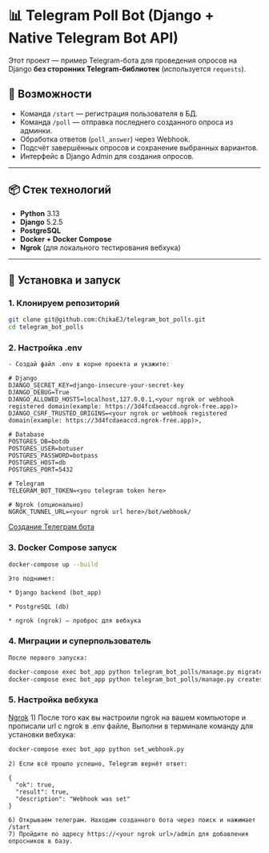 # 📊 Telegram Poll Bot (Django + Native Telegram Bot API)

Этот проект — пример Telegram-бота для проведения опросов на Django **без сторонних Telegram-библиотек** (используется `requests`).

## 🚀 Возможности

- Команда `/start` — регистрация пользователя в БД.
- Команда `/poll` — отправка последнего созданного опроса из админки.
- Обработка ответов (`poll_answer`) через Webhook.
- Подсчёт завершённых опросов и сохранение выбранных вариантов.
- Интерфейс в Django Admin для создания опросов.

---

## 📦 Стек технологий

- **Python** 3.13
- **Django** 5.2.5
- **PostgreSQL**
- **Docker + Docker Compose**
- **Ngrok** (для локального тестирования вебхука)

---

## 🔧 Установка и запуск

### 1. Клонируем репозиторий
```bash
git clone git@github.com:ChikaEJ/telegram_bot_polls.git
cd telegram_bot_polls
```
### 2. Настройка .env
    
    - Создай файл .env в корне проекта и укажите:
```
# Django
DJANGO_SECRET_KEY=django-insecure-your-secret-key
DJANGO_DEBUG=True
DJANGO_ALLOWED_HOSTS=localhost,127.0.0.1,<your ngrok or webhook registered domain(example: https://3d4fcdaeaccd.ngrok-free.app)>
DJANGO_CSRF_TRUSTED_ORIGINS=<your ngrok or webhook registered domain(example: https://3d4fcdaeaccd.ngrok-free.app)>,

# Database
POSTGRES_DB=botdb
POSTGRES_USER=botuser
POSTGRES_PASSWORD=botpass
POSTGRES_HOST=db
POSTGRES_PORT=5432

# Telegram
TELEGRAM_BOT_TOKEN=<you telegram token here>

# Ngrok (опционально)
NGROK_TUNNEL_URL=<your ngrok url here>/bot/webhook/

```
[Создание Телеграм бота](https://developers.sber.ru/help/salutebot/telegram-integration/)

### 3. Docker Compose запуск
```bash
docker-compose up --build
```
    Это поднимет:

    * Django backend (bot_app)

    * PostgreSQL (db)

    * ngrok (ngrok) — проброс для вебхука

### 4. Миграции и суперпользователь
    После первого запуска:
```bash
docker-compose exec bot_app python telegram_bot_polls/manage.py migrate
docker-compose exec bot_app python telegram_bot_polls/manage.py createsuperuser

```
### 5. Настройка вебхука
[Ngrok](https://ngrok.com/downloads/windows)
    1) После того как вы настроили ngrok на вашем компьюторе и прописали url с ngrok в .env файле,
    Выполни в терминале команду для установки вебхука:
```bash
docker-compose exec bot_app python set_webhook.py
```
    2) Если всё прошло успешно, Telegram вернёт ответ:
````
{
  "ok": true,
  "result": true,
  "description": "Webhook was set"
}
````
    6) Открываем телеграм. Находим созданного бота через поиск и нажимает /start
    7) Пройдите по адресу https://<your ngrok url>/admin для добавления опросников в базу. 



